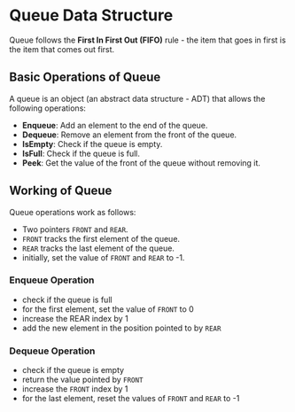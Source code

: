 # Queue Data Structure

Queue follows the **First In First Out (FIFO)** rule - the item that goes in first is the item that comes out first.

## Basic Operations of Queue

A queue is an object (an abstract data structure - ADT) that allows the following operations:
- **Enqueue**: Add an element to the end of the queue.
- **Dequeue**: Remove an element from the front of the queue.
- **IsEmpty**: Check if the queue is empty.
- **IsFull**: Check if the queue is full.
- **Peek**: Get the value of the front of the queue without removing it.

## Working of Queue
Queue operations work as follows:

- Two pointers `FRONT` and `REAR`.
- `FRONT` tracks the first element of the queue.
- `REAR` tracks the last element of the queue.
- initially, set the value of `FRONT` and `REAR` to -1.

### Enqueue Operation
- check if the queue is full
- for the first element, set the value of `FRONT` to 0
- increase the REAR index by 1
- add the new element in the position pointed to by `REAR`

### Dequeue Operation
- check if the queue is empty
- return the value pointed by `FRONT`
- increase the `FRONT` index by 1
- for the last element, reset the values of `FRONT` and `REAR` to -1